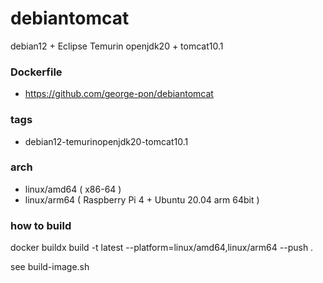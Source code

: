 # debiantomcat

debian12 + Eclipse Temurin openjdk20 + tomcat10.1

### Dockerfile

* https://github.com/george-pon/debiantomcat

### tags

* debian12-temurinopenjdk20-tomcat10.1

### arch

* linux/amd64 ( x86-64 )
* linux/arm64 ( Raspberry Pi 4 + Ubuntu 20.04 arm 64bit )

### how to build

docker buildx build -t latest --platform=linux/amd64,linux/arm64 --push .

see build-image.sh

